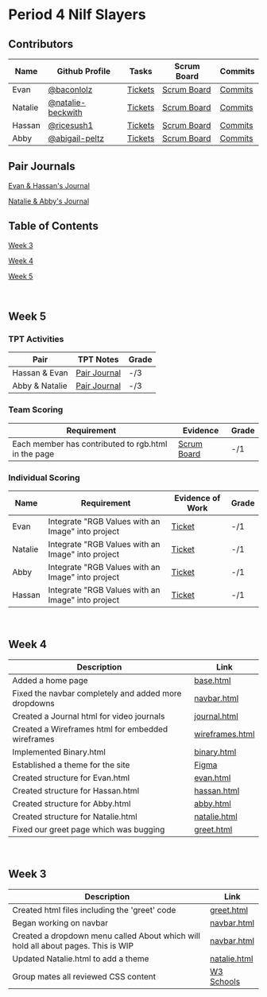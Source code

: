 # Period 4 Nilf Slayers

## **Contributors**
Name | Github Profile | Tasks | Scrum Board | Commits
-- | -- | -- | -- | -- |
Evan | [@baconlolz](https://github.com/BaconLolz) | [Tickets](https://github.com/BaconLolz/flask_portfolio/issues/assigned/BaconLolz) | [Scrum Board](https://github.com/BaconLolz/flask_portfolio/projects/1?card_filter_query=assignee%3Abaconlolz) | [Commits](https://github.com/BaconLolz/flask_portfolio/commits?author=BaconLolz)
Natalie | [@natalie-beckwith](https://github.com/Natalie-Beckwith) | [Tickets](https://github.com/BaconLolz/flask_portfolio/issues/assigned/Natalie-Beckwith) | [Scrum Board](https://github.com/BaconLolz/flask_portfolio/projects/1?card_filter_query=assignee%3Anatalie-beckwith) | [Commits](https://github.com/BaconLolz/flask_portfolio/commits?author=Natalie-Beckwith)
Hassan | [@ricesush1](https://github.com/ricesush1) | [Tickets](https://github.com/BaconLolz/flask_portfolio/issues/assigned/ricesush1) | [Scrum Board](https://github.com/BaconLolz/flask_portfolio/projects/1?card_filter_query=assignee%3Aricesush1) | [Commits](https://github.com/BaconLolz/flask_portfolio/commits?author=ricesush1)
Abby | [@abigail-peltz](https://github.com/Abigail-Peltz) | [Tickets](https://github.com/BaconLolz/flask_portfolio/issues/assigned/Abigail-Peltz) | [Scrum Board](https://github.com/BaconLolz/flask_portfolio/projects/1?card_filter_query=assignee%3Aabigail-peltz) | [Commits](https://github.com/BaconLolz/flask_portfolio/commits?author=Abigail-Peltz)


## Pair Journals
[Evan & Hassan's Journal](https://docs.google.com/document/d/1lY6ZoeMfg7GHjVEbM-qHiPVAQTNDXcFxE25Ix97pics/edit)

[Natalie & Abby's Journal](https://docs.google.com/document/d/15J9ONJoY1US4ot0MxrlTNP8nl32z9Zaq6pVNKlNhks8/edit)


## Table of Contents
[Week 3](#week3)

[Week 4](#week4)

[Week 5](#week5)


&nbsp;


<a name="week5"></a>

## **Week 5**

### TPT Activities

Pair | TPT Notes | Grade
|--   | --       | --
| Hassan \& Evan | [Pair Journal]() | -/3
Abby \& Natalie | [Pair Journal]() | -/3

### Team Scoring
Requirement | Evidence | Grade
|--         |--        |--
Each member has contributed to rgb.html in the page | [Scrum Board](https://github.com/BaconLolz/flask_portfolio/projects/1) | -/1

### Individual Scoring


Name | Requirement | Evidence of Work | Grade
|--  |--           |--                |--
Evan | Integrate "RGB Values with an Image" into project | [Ticket]() | -/1
Natalie | Integrate "RGB Values with an Image" into project | [Ticket]() | -/1
Abby | Integrate "RGB Values with an Image" into project | [Ticket]() | -/1
Hassan | Integrate "RGB Values with an Image" into project | [Ticket]() | -/1


&nbsp;


<a name="week4"></a>

## **Week 4**
Description | Link
--          | --
Added a home page | [base.html](https://github.com/BaconLolz/flask_portfolio/blob/main/templates/layouts/base.html)
Fixed the navbar completely and added more dropdowns | [navbar.html](https://github.com/BaconLolz/flask_portfolio/blob/main/templates/layouts/navbar.html)
Created a Journal html for video journals | [journal.html](https://github.com/BaconLolz/flask_portfolio/blob/main/templates/Journals.html)
Created a Wireframes html for embedded wireframes | [wireframes.html](https://github.com/BaconLolz/flask_portfolio/blob/main/templates/Wireframes.html)
Implemented Binary.html | [binary.html](https://github.com/BaconLolz/flask_portfolio/blob/main/templates/Binary.html)
Established a theme for the site | [Figma](https://www.figma.com/file/9Juha7L30H2HM239TsT25z/Project-Design-Process)
Created structure for Evan.html | [evan.html](https://github.com/BaconLolz/flask_portfolio/blob/main/templates/Evan.html)
Created structure for Hassan.html | [hassan.html](https://github.com/BaconLolz/flask_portfolio/blob/main/templates/Hassan.html)
Created structure for Abby.html | [abby.html](https://github.com/BaconLolz/flask_portfolio/blob/main/templates/Abby.html) 
Created structure for Natalie.html | [natalie.html](https://github.com/BaconLolz/flask_portfolio/blob/main/templates/Natalie.html)
Fixed our greet page which was bugging | [greet.html](https://github.com/BaconLolz/flask_portfolio/blob/main/templates/greet.html)


&nbsp;


<a name="week3"></a>

## **Week 3**
Description | Link
--          | --
Created html files including the 'greet' code | [greet.html](https://github.com/BaconLolz/flask_portfolio/blob/main/templates/greet.html)
Began working on navbar | [navbar.html](https://github.com/BaconLolz/flask_portfolio/blob/main/templates/layouts/navbar.html)
Created a dropdown menu called About which will hold all about pages. This is WIP | [navbar.html](https://github.com/BaconLolz/flask_portfolio/blob/main/templates/layouts/navbar.html)
Updated Natalie.html to add a theme | [natalie.html](https://github.com/BaconLolz/flask_portfolio/blob/main/templates/Natalie.html)
Group mates all reviewed CSS content | [W3 Schools](https://www.w3schools.com/w3css/defaulT.asp)
